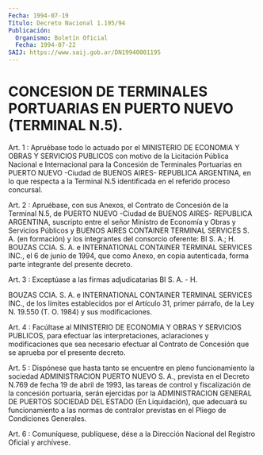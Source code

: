 ```yaml
---
Fecha: 1994-07-19
Título: Decreto Nacional 1.195/94
Publicación:
  Organismo: Boletín Oficial
  Fecha: 1994-07-22
SAIJ: https://www.saij.gob.ar/DN19940001195
---
```

# CONCESION DE TERMINALES PORTUARIAS EN PUERTO NUEVO (TERMINAL N.5).

<a id="1"></a>
Art.  1  :  Apruébase  todo  lo  actuado  por el MINISTERIO DE ECONOMIA Y OBRAS Y SERVICIOS PUBLICOS con motivo  de  la Licitación Pública  Nacional  e  Internacional para la Concesión de Terminales Portuarias  en PUERTO NUEVO  -Ciudad  de  BUENOS  AIRES-  REPUBLICA ARGENTINA, en  lo que respecta a la Terminal N.5 identificada en el referido proceso concursal.

<a id="2"></a>
Art. 2 : Apruébase, con sus Anexos, el Contrato de Concesión de la  Terminal   N.5,  de  PUERTO  NUEVO  -Ciudad  de  BUENOS  AIRES- REPUBLICA ARGENTINA,  suscripto entre el señor Ministro de Economía y Obras y Servicios Públicos  y  BUENOS  AIRES  CONTAINER  TERMINAL SERVICES  S.  A.  (en  formación)  y  los integrantes del consorcio oferente:  BI  S.  A.;  H.  BOUZAS   CCIA. S.  A.  e  INTERNATIONAL CONTAINER TERMINAL SERVICES INC., el  6  de junio de 1994, que como Anexo,  en copia autenticada, forma parte integrante  del  presente decreto.

<a id="3"></a>
Art.  3 : Exceptúase a las firmas adjudicatarias BI S. A. - H.

BOUZAS  CCIA.  S.  A.  e  INTERNATIONAL CONTAINER TERMINAL SERVICES INC.,  de  los límites establecidos  por  el  Artículo  31,  primer párrafo, de  la  Ley  N.  19.550 (T. O. 1984) y sus modificaciones.

<a id="4"></a>
Art.  4  :  Facúltase  al  MINISTERIO  DE  ECONOMIA  Y OBRAS Y SERVICIOS PUBLICOS, para efectuar las interpretaciones, aclaraciones   y  modificaciones  que  sea  necesario  efectuar  al Contrato de Concesión  que  se  aprueba  por  el  presente decreto.

<a id="5"></a>
Art.  5  :  Dispónese  que  hasta  tanto se encuentre en pleno funcionamiento  la  sociedad ADMINISTRACION  PUERTO  NUEVO  S.  A., prevista en el Decreto  N.769  de  fecha  19  de abril de 1993, las tareas de control y fiscalización de la concesión  portuaria, serán ejercidas  por  la  ADMINISTRACION GENERAL DE PUERTOS SOCIEDAD  DEL ESTADO (En Liquidación),  que  adecuará  su  funcionamiento  a  las normas    de  contralor  previstas  en  el  Pliego  de  Condiciones Generales.

<a id="6"></a>
Art. 6 : Comuníquese, publíquese, dése a la Dirección Nacional del Registro Oficial y archívese.